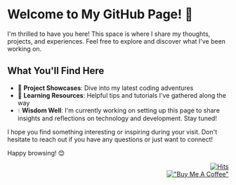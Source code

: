 # Welcome to My GitHub Page! 🎉

I'm thrilled to have you here! This space is where I share my thoughts, projects, and experiences. Feel free to explore and discover what I've been working on.

  
## What You'll Find Here

- 🔭 **Project Showcases**: Dive into my latest coding adventures
- 🌱 **Learning Resources**: Helpful tips and tutorials I've gathered along the way
- :droplet: **Wisdom Well**: I'm currently working on setting up this page to share insights and reflections on technology and development. Stay tuned!

I hope you find something interesting or inspiring during your visit. Don't hesitate to reach out if you have any questions or just want to connect!

Happy browsing! 😊

<div align=right>
  
[![Hits](https://hits.seeyoufarm.com/api/count/incr/badge.svg?url=https%3A%2F%2Fgithub.com%2FHQVFX42&count_bg=%2379C83D&title_bg=%23555555&icon=&icon_color=%23E7E7E7&title=hits&edge_flat=false)](https://hits.seeyoufarm.com)  
[!["Buy Me A Coffee"](https://www.buymeacoffee.com/assets/img/custom_images/orange_img.png)](https://www.buymeacoffee.com/carroll42)
  
</div>

<!--
## Coming Soon
[![Linkedin Badge](https://img.shields.io/badge/-LinkedIn-blue?style=flat-square&logo=Linkedin&logoColor=white&link=https://www.linkedin.com/in/inho-j-b7b199195/)](https://www.linkedin.com/in/inho-j-b7b199195/)
[![Youtube Badge](https://img.shields.io/badge/Youtube-ff0000?style=flat-square&logo=youtube&link=https://www.youtube.com/@gfx638)](https://www.youtube.com/@gfx638)
[![Gmail Badge](https://img.shields.io/badge/Gmail-d14836?style=flat-square&logo=Gmail&logoColor=white&link=mailto:ford6313@gmail.com)](mailto:ford6313@gmail.com)
[!["Buy Me A Coffee"](https://cdn.buymeacoffee.com/buttons/v2/default-blue.png)](https://www.buymeacoffee.com/carroll42)

**HQVFX42/HQVFX42** is a ✨ _special_ ✨ repository because its `README.md` (this file) appears on your GitHub profile.

Here are some ideas to get you started:

- 🔭 I’m currently working on ...
- 🌱 I’m currently learning ...
- 👯 I’m looking to collaborate on ...
- 🤔 I’m looking for help with ...
- 💬 Ask me about ...
- 📫 How to reach me: ...
- 😄 Pronouns: ...
- ⚡ Fun fact: ...
-->
